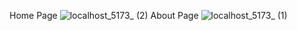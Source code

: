 Home Page
![localhost_5173_ (2)](https://github.com/OzgeCetin43/ModernRealEstate/assets/32112164/20817f33-9ff4-4803-afc8-496ce158a601)
About Page
![localhost_5173_ (1)](https://github.com/OzgeCetin43/ModernRealEstate/assets/32112164/14de37fc-1897-4f3c-9697-32cafeb8d8eb)
